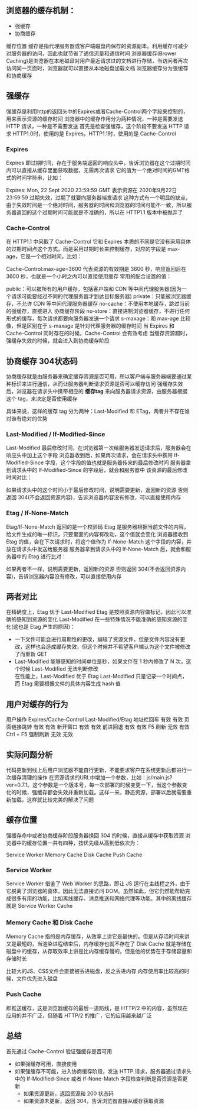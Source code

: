 ## 浏览器的缓存机制：
- 强缓存
- 协商缓存

缓存位置
缓存是指代理服务器或客户端磁盘内保存的资源副本。利用缓存可减少对服务器的访问，因此也就节省了通信流量和通信时间
浏览器缓存(Brower Caching)是浏览器在本地磁盘对用户最近请求过的文档进行存储，当访问者再次访问同一页面时，浏览器就可以直接从本地磁盘加载文档
浏览器缓存分为强缓存和协商缓存

## 强缓存
强缓存是利用http的返回头中的Expires或者Cache-Control两个字段来控制的，用来表示资源的缓存时间
浏览器中的缓存作用分为两种情况，一种是需要发送 HTTP 请求，一种是不需要发送
首先是检查强缓存，这个阶段不要发送 HTTP 请求
HTTP1.0时，使用的是 Expires，HTTP1.1时，使用的是 Cache-Control

### Expires
Expires 即过期时间，存在于服务端返回的响应头中，告诉浏览器在这个过期时间内可以直接从缓存里面获取数据，无需再次请求
它的值为一个绝对时间的GMT格式的时间字符串，比如：

Expires: Mon, 22 Sept 2020 23:59:59 GMT
表示资源在 2020年9月22日23:59:59 过期失效，过期了就要向服务器端发请求
这种方式有一个明显的缺点，由于失效时间是一个绝对时间，服务器的时间和浏览器的时间可能不一致，所以服务器返回的这个过期时间可能就是不准确的，所以在 HTTP1.1 版本中被抛弃了

### Cache-Control
在 HTTP1.1 中采取了 Cache-Control
它和 Expires 本质的不同是它没有采用具体的过期时间点这个方式，而是采用过期时长来控制缓存，对应的字段是 max-age，它是一个相对时间，比如：

Cache-Control:max-age=3600
代表资源的有效期是 3600 秒，响应返回后在 3600 秒，也就是一个小时之内可以直接使用缓存
常用的配合设置的值：

public：可以被所有的用户缓存，包括客户端和 CDN 等中间代理服务器(因为一个请求可能要经过不同的代理服务器才到达目标服务器)
private：只能被浏览器缓存，不允许 CDN 等中间代理服务器缓存
no-cache：不使用本地缓存，跳过当前的强缓存，直接进入 协商缓存阶段
no-store：直接进制浏览器缓存，不进行任何形式的缓存，每次请求都要向服务器发送一个请求
s-maxage：和 max-age 比较像，但是区别在于 s-maxage 是针对代理服务器的缓存时间
当 Expires 和 Cache-Control 同时存在的时候，Cache-Control 会有效考虑
当缓存资源超时，强缓存失效的时候，就会进入到协商缓存阶段
## 协商缓存  304状态码
协商缓存就是由服务器来确定缓存资源是否可用，所以客户端与服务器端要通过某种标识来进行通信，从而让服务器判断请求资源是否可以缓存访问
强缓存失效后，浏览器在请求头中携带相应的 **缓存tag** 来向服务器请求资源，由服务器根据这个 tag，来决定是否使用缓存

具体来说，这样的缓存 tag 分为两种：Last-Modified 和 ETag，两者并不存在谁对谁有绝对的优势

### Last-Modified / If-Modified-Since
Last-Modified 最后修改时间，在浏览器第一次给服务器发送请求后，服务器会在响应头中加上这个字段
浏览器收到后，如果再次请求，会在请求头中携带 If-Modified-Since 字段，这个字段的值也就是服务器传来的最后修改时间
服务器拿到请求头中的 If-Modified-Since 的字段后，就会和服务器中 该资源的最后修改时间对比：

如果请求头中的这个时间小于最后修改时间，说明需要更新，返回新的资源
否则返回 304(不会返回资源内容)，告诉浏览器内容没有修改，可以直接使用内存
### Etag / If-None-Match
Etag/If-None-Match 返回的是一个校验码
Etag 是服务器根据当前文件的内容，给文件生成的唯一标识，只要里面的内容有改动，这个值就会变化
浏览器接收到 Etag 的值，会在下次请求时，将这个值作为 If-None-Match 这个字段的内容，并放在请求头中发送给服务器
服务器拿到请求头中的 If-None-Match 后，就会和服务器中的 Etag 进行比对：

如果两者不一样，说明需要更新，返回新的资源
否则返回 304(不会返回资源内容)，告诉浏览器内容没有修改，可以直接使用内存
## 两者对比
在精确度上，Etag 优于 Last-Modified
Etag 是按照资源内容做标记，因此可以准确的感知到资源的变化
Last-Modified 在一些特殊情况不能准确的感知资源的变化(这也是 Etag 产生的原因)：
+ 一下文件可能会进行周期性的更改，编辑了资源文件，但是文件内容没有更改，这样也会造成缓存失效，但这个时候并不希望客户端认为这个文件被修改了而重新 GET  
+ Last-Modified 能够感知的时间单位是秒，如果文件在 1 秒内修改了 N 次，这个时候 Last-Modified 无法判断修改  
在性能上，Last-Modified 优于 Etag
Last-Modified 只是记录一个时间点，而 Etag 需要根据文件的具体内容生成 hash 值
## 用户对缓存的行为
用户操作	Expires/Cache-Control	Last-Modified/Etag
地址栏回车	有效	有效
页面链接跳转	有效	有效
新开窗口	有效	有效
前进回退	有效	有效
F5 刷新	无效	有效
Ctrl + F5 强制刷新	无效	无效
## 实际问题分析
代码更新到线上后用户浏览器不能自行更新，不能要求客户在系统更新后都进行一次缓存清理的操作
在资源请求的URL中增加一个参数，比如：js/main.js?ver=0.7.1。这个参数是一个版本号，每一次部署的时候变更一下，当这个参数变化的时候，强缓存都会失效并重新加载。这样一来，静态资源，部署以后就需要重新加载。这样就比较完美的解决了问题

## 缓存位置
强缓存命中或者协商缓存阶段服务器换回 304 的时候，直接从缓存中获取资源
浏览器中的缓存位置一共有四种，按优先级从高到低依次为：

Service Worker
Memory Cache
Disk Cache
Push Cache
### Service Worker
Service Worker 借鉴了 Web Worker 的思路，即让 JS 运行在主线程之外，由于它脱离了浏览器的窗体，因此无法直接访问 DOM。虽然如此，但它仍然能帮助完成很多有用的功能，比如离线缓存、消息推送和网络代理等功能。其中的离线缓存就是 Service Worker Cache

### Memory Cache 和 Disk Cache
Memory Cache 指的是内存缓存，从效率上讲它是最快的。但是从存活时间来讲又是最短的，当渲染进程结束后，内存缓存也就不存在了
Disk Cache 就是存储在磁盘中的缓存，从存取效率上讲是比内存缓存慢的，但是他的优势在于存储容量和存储时长

比较大的JS、CSS文件会直接被丢进磁盘，反之丢进内存
内存使用率比较高的时候，文件优先进入磁盘
### Push Cache
即推送缓存，这是浏览器缓存的最后一道防线，是 HTTP/2 中的内容，虽然现在应用的并不广泛，但随着 HTTP/2 的推广，它的应用越来越广泛

## 总结
首先通过 Cache-Control 验证强缓存是否可用
- 如果强缓存可用，直接使用  
- 如果强缓存不可能，进入协商缓存阶段，发送 HTTP 请求，服务器通过请求头中的 If-Modified-Since 或者 If-None-Match 字段检查判断是否资源是否更新  
  + 如果资源更新，返回资源和 200 状态码  
  + 如果资源未更新，返回 304，告诉浏览器直接从缓存获取资源  
